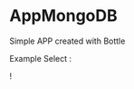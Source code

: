 # AppMongoDB
Simple APP created with Bottle

Example Select : 

! [](http://www.charliejsanchez.com/wp-content/uploads/2017/11/3.jpg?raw=true)
